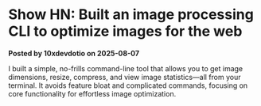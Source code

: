 # Show HN: Built an image processing CLI to optimize images for the web

**Posted by 10xdevdotio on 2025-08-07**

I built a simple, no-frills command-line tool that allows you to get image dimensions, resize, compress, and view image statistics—all from your terminal. It avoids feature bloat and complicated commands, focusing on core functionality for effortless image optimization.